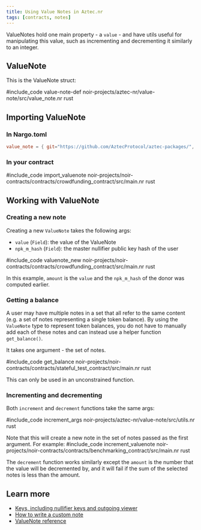 ```yaml
---
title: Using Value Notes in Aztec.nr
tags: [contracts, notes]
---
```


ValueNotes hold one main property - a `value` - and have utils useful for manipulating this value, such as incrementing and decrementing it similarly to an integer.

## ValueNote

This is the ValueNote struct:

#include_code value-note-def noir-projects/aztec-nr/value-note/src/value_note.nr rust

## Importing ValueNote

### In Nargo.toml

```toml
value_note = { git="https://github.com/AztecProtocol/aztec-packages/", tag="#include_aztec_version", directory="noir-projects/aztec-nr/value-note" }
```

### In your contract

#include_code import_valuenote noir-projects/noir-contracts/contracts/crowdfunding_contract/src/main.nr rust

## Working with ValueNote

### Creating a new note

Creating a new `ValueNote` takes the following args:

- `value` (`Field`): the value of the ValueNote
- `npk_m_hash` (`Field`): the master nullifier public key hash of the user

#include_code valuenote_new noir-projects/noir-contracts/contracts/crowdfunding_contract/src/main.nr rust

In this example, `amount` is the `value` and the `npk_m_hash` of the donor was computed earlier.

### Getting a balance

A user may have multiple notes in a set that all refer to the same content (e.g. a set of notes representing a single token balance). By using the `ValueNote` type to represent token balances, you do not have to manually add each of these notes and can instead use a helper function `get_balance()`.

It takes one argument - the set of notes.

#include_code get_balance noir-projects/noir-contracts/contracts/stateful_test_contract/src/main.nr rust

This can only be used in an unconstrained function.

### Incrementing and decrementing

Both `increment` and `decrement` functions take the same args:

#include_code increment_args noir-projects/aztec-nr/value-note/src/utils.nr rust

Note that this will create a new note in the set of notes passed as the first argument.
For example:
#include_code increment_valuenote noir-projects/noir-contracts/contracts/benchmarking_contract/src/main.nr rust

The `decrement` function works similarly except the `amount` is the number that the value will be decremented by, and it will fail if the sum of the selected notes is less than the amount.

## Learn more

- [Keys, including nullifier keys and outgoing viewer](../../../../../aztec/concepts/accounts/keys.md)
- [How to write a custom note](./custom_note.md)
- [ValueNote reference](../../../../reference/smart_contract_reference/aztec-nr/value-note/value_note.md)
